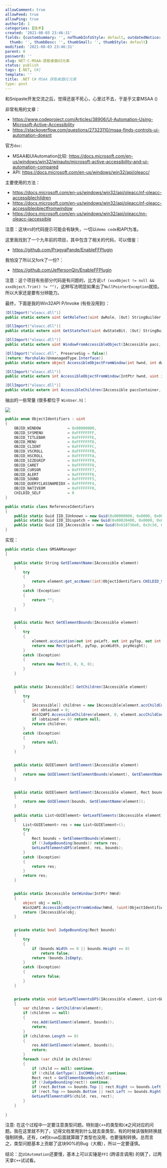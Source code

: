 ```yaml
---
allowComment: true
allowFeed: true
allowPing: true
authorId: 1
categories: [技术]
created: '2021-08-03 23:46:31'
fields: {customSummary: '', noThumbInfoStyle: default, outdatedNotice: 'no', reprint: standard,
  thumb: '', thumbDesc: '', thumbSmall: '', thumbStyle: default}
modified: '2021-08-03 23:46:31'
parent: 0
password: ''
slug: NET-C-MSAA-获取桌面UI元素
status: publish
tags: [.NET, C#]
template: ''
title: .NET C# MSAA 获取桌面UI元素
type: post
---
```

和Snipaste开发交流之后，觉得还是不死心，心里过不去，于是乎又拿MSAA ()

非常有用的文章：
- https://www.codeproject.com/Articles/38906/UI-Automation-Using-Microsoft-Active-Accessibility
- https://stackoverflow.com/questions/27323110/msaa-finds-controls-ui-automation-doesnt

官方`doc`:
- MSAA和UIAutomation比较: https://docs.microsoft.com/en-us/windows/win32/winauto/microsoft-active-accessibility-and-ui-automation-compared
- API: https://docs.microsoft.com/en-us/windows/win32/api/oleacc/

主要使用的方法：
- https://docs.microsoft.com/en-us/windows/win32/api/oleacc/nf-oleacc-accessiblechildren
- https://docs.microsoft.com/en-us/windows/win32/api/oleacc/nf-oleacc-accessibleobjectfromwindow
- https://docs.microsoft.com/en-us/windows/win32/api/oleacc/nn-oleacc-iaccessible

注意：这块`VS`的代码提示可能会有缺失，一切以`demo code`和API为准。

这里我找到了一个九年前的项目，其中包含了相关的代码，可以借鉴：
- https://github.com/PragyaPande/EnableFFPlugin

我怕没了所以又fork了一份?：
- https://github.com/JeffersonQin/EnableFFPlugin

注意：这个项目有些部分代码是有问题的，比方说`if (xxxObject != null && xxxObject.Trim() != "")`，这种写法明显如果出了`NullPointerException`就挂。所以大家还是要有分辨能力。

最终，下面是我的Win32API P/Invoke (有些没用到)：

```C#
[DllImport("oleacc.dll")]
public static extern uint GetRoleText(uint dwRole, [Out] StringBuilder lpszRole, uint cchRoleMax);

[DllImport("oleacc.dll")]
public static extern uint GetStateText(uint dwStateBit, [Out] StringBuilder lpszStateBit, uint cchStateBitMax);

[DllImport("oleacc.dll")]
public static extern uint WindowFromAccessibleObject(IAccessible pacc, ref IntPtr phwnd);

[DllImport("oleacc.dll", PreserveSig = false)]
[return: MarshalAs(UnmanagedType.Interface)]
public static extern object AccessibleObjectFromWindow(int hwnd, int dwId, ref Guid riid);

[DllImport("oleacc.dll")]
public static extern int AccessibleObjectFromWindow(IntPtr hwnd, uint id, ref Guid iid, [In, Out, MarshalAs(UnmanagedType.IUnknown)] ref object ppvObject);

[DllImport("oleacc.dll")]
public static extern int AccessibleChildren(IAccessible paccContainer, int iChildStart, int cChildren, [Out()] [MarshalAs(UnmanagedType.LPArray, SizeParamIndex = 4)] object[] rgvarChildren, ref int pcObtained);
```

抽出的一些常量 (很多都位于 `WinUser.h`)：

![](https://cdn.jsdelivr.net/gh/JeffersonQin/blog-asset@latest/usr/picgo/20210804004646.png)

```C#
public enum ObjectIdentifiers : uint
{
	OBJID_WINDOW            = 0x00000000,
	OBJID_SYSMENU           = 0xFFFFFFFF,
	OBJID_TITLEBAR          = 0xFFFFFFFE,
	OBJID_MENU              = 0xFFFFFFFD,
	OBJID_CLIENT            = 0xFFFFFFFC,
	OBJID_VSCROLL           = 0xFFFFFFFB,
	OBJID_HSCROLL           = 0xFFFFFFFA,
	OBJID_SIZEGRIP          = 0xFFFFFFF9,
	OBJID_CARET             = 0xFFFFFFF8,
	OBJID_CURSOR            = 0xFFFFFFF7,
	OBJID_ALERT             = 0xFFFFFFF6,
	OBJID_SOUND             = 0xFFFFFFF5,
	OBJID_QUERYCLASSNAMEIDX = 0xFFFFFFF4,
	OBJID_NATIVEOM          = 0xFFFFFFF0,
	CHILDID_SELF            = 0
}

public static class ReferenceIdentifiers
{
	public static Guid IID_IUnknown = new Guid(0x00000000, 0x0000, 0x0000, 0xc0, 0x00, 0x00, 0x00, 0x00, 0x00, 0x00, 0x46);
	public static Guid IID_IDispatch = new Guid(0x00020400, 0x0000, 0x0000, 0xC0, 0x00, 0x00, 0x00, 0x00, 0x00, 0x00, 0x46);
	public static Guid IID_IAccessible = new Guid(0x618736e0, 0x3c3d, 0x11cf, 0x81, 0x0c, 0x00, 0xaa, 0x00, 0x38, 0x9b, 0x71);
}
```

实现：

```C#
public static class GMSAAManager
{

	public static String GetElementName(IAccessible element)
	{
		try
		{
			return element.get_accName((int)ObjectIdentifiers.CHILDID_SELF);
		}
		catch (Exception)
		{
			return "";
		}
	}


	public static Rect GetElementBounds(IAccessible element)
	{
		try
		{
			element.accLocation(out int pxLeft, out int pyTop, out int pcxWidth, out int pcyHeight, (int)ObjectIdentifiers.CHILDID_SELF);
			return new Rect(pxLeft, pyTop, pcxWidth, pcyHeight);
		}
		catch (Exception)
		{
			return new Rect(0, 0, 0, 0);
		}
	}


	public static IAccessible[] GetChildren(IAccessible element)
	{
		try
		{
			IAccessible[] children = new IAccessible[element.accChildCount];
			int obtained = 0;
			Win32API.AccessibleChildren(element, 0, element.accChildCount, children, ref obtained);
			if (obtained == 0) return null;
			return children;
		}
		catch (Exception)
		{
			return null;
		}
	}


	public static GUIElement GetElement(IAccessible element)
	{
		return new GUIElement(GetElementBounds(element), GetElementName(element));
	}


	public static GUIElement GetElement(IAccessible element, Rect bounds)
	{
		return new GUIElement(bounds, GetElementName(element));
	}
	
	public static List<GUIElement> GetLeafElements(IAccessible element)
	{
		List<GUIElement> res = new List<GUIElement>();
		try
		{
			Rect bounds = GetElementBounds(element);
			if (!JudgeBounding(bounds)) return res;
			GetLeafElementsDFS(element, res, bounds);
		}
		catch (Exception)
		{
			return res;
		}
		return res;
	}


	public static IAccessible GetWindow(IntPtr hWnd)
	{
		object obj = null;
		Win32API.AccessibleObjectFromWindow(hWnd, (uint)ObjectIdentifiers.OBJID_WINDOW, ref ReferenceIdentifiers.IID_IAccessible, ref obj);
		return (IAccessible)obj;
	}


	private static bool JudgeBounding(Rect bounds)
	{
		try
		{
			if (bounds.Width == 0 || bounds.Height == 0)
				return false;
			return !bounds.IsEmpty;
		}
		catch (Exception)
		{
			return false;
		}
	}


	private static void GetLeafElementsDFS(IAccessible element, List<GUIElement> res, Rect bounds)
	{
		var children = GetChildren(element);
		if (children == null)
		{
			res.Add(GetElement(element, bounds));
			return;
		}
		if (children.Length == 0)
		{
			res.Add(GetElement(element, bounds));
			return;
		}
		foreach (var child in children)
		{
			if (child == null) continue;
			if (!child.GetType().IsCOMObject) continue;
			Rect rect = GetElementBounds(child);
			if (!JudgeBounding(rect)) continue;
			if (rect.Bottom <= bounds.Top || rect.Right <= bounds.Left) continue;
			if (rect.Top >= bounds.Bottom || rect.Left >= bounds.Right) continue;
			GetLeafElementsDFS(child, res, rect);
		}
	}
	
}
```

注意: 在这个过程中一定要注意类型问题。特别是`C++`的类型和`C#`之间对应的问题。我在这里就不列了，记得文档里用到什么就去查类型，有的时候该强制转换就强制转换。还有，`C#`的`Enum`后面就算跟了类型也没用，也要强制转换。总而言之，类型问题基本上贡献了这块90%的Bug（大概），所以一定要谨慎。

结论：比`UIAutomation`还要慢，基本上可以实锤是`FFI` (跨语言调用) 的锅了，过两天拿`C++`试试看。
